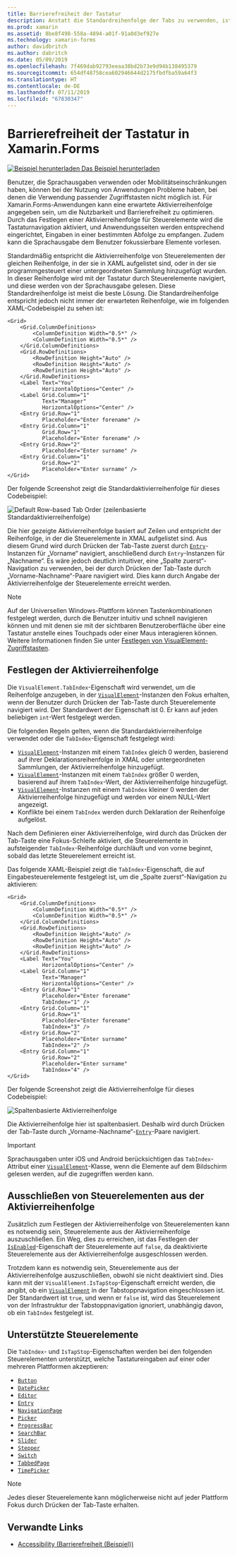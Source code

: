```yaml
---
title: Barrierefreiheit der Tastatur
description: Anstatt die Standardreihenfolge der Tabs zu verwenden, ist es manchmal notwendig, die Barrierefreiheit Ihrer Benutzeroberfläche zu optimieren, indem Sie die Standardreihenfolge für Tabs mithilfe einer Kombination der Eigenschaften „TabIndex“ und „IsTapStop“ angeben.
ms.prod: xamarin
ms.assetid: 8be8f498-558a-4894-a01f-91a0d3ef927e
ms.technology: xamarin-forms
author: davidbritch
ms.author: dabritch
ms.date: 05/09/2019
ms.openlocfilehash: 7f469dab92793eeaa38bd2b73e9d94b138495379
ms.sourcegitcommit: 654df48758cea602946644d2175fbdfba59a64f3
ms.translationtype: HT
ms.contentlocale: de-DE
ms.lasthandoff: 07/11/2019
ms.locfileid: "67830347"
---
```

# <a name="keyboard-accessibility-in-xamarinforms"></a>Barrierefreiheit der Tastatur in Xamarin.Forms

[![Beispiel herunterladen](~/media/shared/download.png) Das Beispiel herunterladen](https://developer.xamarin.com/samples/xamarin-forms/UserInterface/Accessibility/)

Benutzer, die Sprachausgaben verwenden oder Mobilitätseinschränkungen haben, können bei der Nutzung von Anwendungen Probleme haben, bei denen die Verwendung passender Zugriffstasten nicht möglich ist. Für Xamarin.Forms-Anwendungen kann eine erwartete Aktivierreihenfolge angegeben sein, um die Nutzbarkeit und Barrierefreiheit zu optimieren. Durch das Festlegen einer Aktivierreihenfolge für Steuerelemente wird die Tastaturnavigation aktiviert, und Anwendungsseiten werden entsprechend eingerichtet, Eingaben in einer bestimmten Abfolge zu empfangen. Zudem kann die Sprachausgabe dem Benutzer fokussierbare Elemente vorlesen.

Standardmäßig entspricht die Aktivierreihenfolge von Steuerelementen der gleichen Reihenfolge, in der sie in XAML aufgelistet sind, oder in der sie programmgesteuert einer untergeordneten Sammlung hinzugefügt wurden. In dieser Reihenfolge wird mit der Tastatur durch Steuerelemente navigiert, und diese werden von der Sprachausgabe gelesen. Diese Standardreihenfolge ist meist die beste Lösung. Die Standardreihenfolge entspricht jedoch nicht immer der erwarteten Reihenfolge, wie im folgenden XAML-Codebeispiel zu sehen ist:

```xaml
<Grid>
    <Grid.ColumnDefinitions>
        <ColumnDefinition Width="0.5*" />
        <ColumnDefinition Width="0.5*" />
    </Grid.ColumnDefinitions>
    <Grid.RowDefinitions>
        <RowDefinition Height="Auto" />
        <RowDefinition Height="Auto" />
        <RowDefinition Height="Auto" />
    </Grid.RowDefinitions>
    <Label Text="You"
           HorizontalOptions="Center" />
    <Label Grid.Column="1"
           Text="Manager"
           HorizontalOptions="Center" />
    <Entry Grid.Row="1"
           Placeholder="Enter forename" />
    <Entry Grid.Column="1"
           Grid.Row="1"
           Placeholder="Enter forename" />
    <Entry Grid.Row="2"
           Placeholder="Enter surname" />
    <Entry Grid.Column="1"
           Grid.Row="2"
           Placeholder="Enter surname" />
</Grid>
```

Der folgende Screenshot zeigt die Standardaktivierreihenfolge für dieses Codebeispiel:

![](keyboard-images/default-tab-order.png "Default Row-based Tab Order (zeilenbasierte Standardaktivierreihenfolge)")

Die hier gezeigte Aktivierreihenfolge basiert auf Zeilen und entspricht der Reihenfolge, in der die Steuerelemente in XMAL aufgelistet sind. Aus diesem Grund wird durch Drücken der Tab-Taste zuerst durch [`Entry`](xref:Xamarin.Forms.Entry)-Instanzen für „Vorname“ navigiert, anschließend durch `Entry`-Instanzen für „Nachname“. Es wäre jedoch deutlich intuitiver, eine „Spalte zuerst“-Navigation zu verwenden, bei der durch Drücken der Tab-Taste durch „Vorname-Nachname“-Paare navigiert wird. Dies kann durch Angabe der Aktivierreihenfolge der Steuerelemente erreicht werden.

> [!NOTE]
> Auf der Universellen Windows-Plattform können Tastenkombinationen festgelegt werden, durch die Benutzer intuitiv und schnell navigieren können und mit denen sie mit der sichtbaren Benutzeroberfläche über eine Tastatur anstelle eines Touchpads oder einer Maus interagieren können. Weitere Informationen finden Sie unter [Festlegen von VisualElement-Zugriffstasten](~/xamarin-forms/platform/windows/visualelement-access-keys.md).

## <a name="setting-the-tab-order"></a>Festlegen der Aktivierreihenfolge

Die `VisualElement.TabIndex`-Eigenschaft wird verwendet, um die Reihenfolge anzugeben, in der [`VisualElement`](xref:Xamarin.Forms.VisualElement)-Instanzen den Fokus erhalten, wenn der Benutzer durch Drücken der Tab-Taste durch Steuerelemente navigiert wird. Der Standardwert der Eigenschaft ist 0. Er kann auf jeden beliebigen `int`-Wert festgelegt werden.

Die folgenden Regeln gelten, wenn die Standardaktivierreihenfolge verwendet oder die `TabIndex`-Eigenschaft festgelegt wird:

- [`VisualElement`](xref:Xamarin.Forms.VisualElement)-Instanzen mit einem `TabIndex` gleich 0 werden, basierend auf ihrer Deklarationsreihenfolge in XMAL oder untergeordneten Sammlungen, der Aktivierreihenfolge hinzugefügt.
- [`VisualElement`](xref:Xamarin.Forms.VisualElement)-Instanzen mit einem `TabIndex` größer 0 werden, basierend auf ihrem `TabIndex`-Wert, der Aktivierreihenfolge hinzugefügt.
- [`VisualElement`](xref:Xamarin.Forms.VisualElement)-Instanzen mit einem `TabIndex` kleiner 0 werden der Aktivierreihenfolge hinzugefügt und werden vor einem NULL-Wert angezeigt.
- Konflikte bei einem `TabIndex` werden durch Deklaration der Reihenfolge aufgelöst.

Nach dem Definieren einer Aktivierreihenfolge, wird durch das Drücken der Tab-Taste eine Fokus-Schleife aktiviert, die Steuerelemente in aufsteigender `TabIndex`-Reihenfolge durchläuft und von vorne beginnt, sobald das letzte Steuerelement erreicht ist.

Das folgende XAML-Beispiel zeigt die `TabIndex`-Eigenschaft, die auf Eingabesteuerelemente festgelegt ist, um die „Spalte zuerst“-Navigation zu aktivieren:

```xaml
<Grid>
    <Grid.ColumnDefinitions>
        <ColumnDefinition Width="0.5*" />
        <ColumnDefinition Width="0.5*" />
    </Grid.ColumnDefinitions>
    <Grid.RowDefinitions>
        <RowDefinition Height="Auto" />
        <RowDefinition Height="Auto" />
        <RowDefinition Height="Auto" />
    </Grid.RowDefinitions>
    <Label Text="You"
           HorizontalOptions="Center" />
    <Label Grid.Column="1"
           Text="Manager"
           HorizontalOptions="Center" />
    <Entry Grid.Row="1"
           Placeholder="Enter forename"
           TabIndex="1" />
    <Entry Grid.Column="1"
           Grid.Row="1"
           Placeholder="Enter forename"
           TabIndex="3" />
    <Entry Grid.Row="2"
           Placeholder="Enter surname"
           TabIndex="2" />
    <Entry Grid.Column="1"
           Grid.Row="2"
           Placeholder="Enter surname"
           TabIndex="4" />
</Grid>
```

Der folgende Screenshot zeigt die Aktivierreihenfolge für dieses Codebeispiel:

![](keyboard-images/correct-tab-order.png "Spaltenbasierte Aktivierreihenfolge")

Die Aktivierreihenfolge hier ist spaltenbasiert. Deshalb wird durch Drücken der Tab-Taste durch „Vorname-Nachname“-[`Entry`](xref:Xamarin.Forms.Entry)-Paare navigiert.

> [!IMPORTANT]
> Sprachausgaben unter iOS und Android berücksichtigen das `TabIndex`-Attribut einer [`VisualElement`](xref:Xamarin.Forms.VisualElement)-Klasse, wenn die Elemente auf dem Bildschirm gelesen werden, auf die zugegriffen werden kann.

## <a name="excluding-controls-from-the-tab-order"></a>Ausschließen von Steuerelementen aus der Aktivierreihenfolge

Zusätzlich zum Festlegen der Aktivierreihenfolge von Steuerelementen kann es notwendig sein, Steuerelemente aus der Aktivierreihenfolge auszuschließen. Ein Weg, dies zu erreichen, ist das Festlegen der [`IsEnabled`](xref:Xamarin.Forms.VisualElement)-Eigenschaft der Steuerelemente auf `false`, da deaktivierte Steuerelemente aus der Aktivierreihenfolge ausgeschlossen werden.

Trotzdem kann es notwendig sein, Steuerelemente aus der Aktivierreihenfolge auszuschließen, obwohl sie nicht deaktiviert sind. Dies kann mit der `VisualElement.IsTapStop`-Eigenschaft erreicht werden, die angibt, ob ein [`VisualElement`](xref:Xamarin.Forms.VisualElement) in der Tabstoppnavigation eingeschlossen ist. Der Standardwert ist `true`, und wenn er `false` ist, wird das Steuerelement von der Infrastruktur der Tabstoppnavigation ignoriert, unabhängig davon, ob ein `TabIndex` festgelegt ist.

## <a name="supported-controls"></a>Unterstützte Steuerelemente

Die `TabIndex`- und `IsTapStop`-Eigenschaften werden bei den folgenden Steuerelementen unterstützt, welche Tastatureingaben auf einer oder mehreren Plattformen akzeptieren:

- [`Button`](xref:Xamarin.Forms.Button)
- [`DatePicker`](xref:Xamarin.Forms.DatePicker)
- [`Editor`](xref:Xamarin.Forms.Editor)
- [`Entry`](xref:Xamarin.Forms.Entry)
- [`NavigationPage`](xref:Xamarin.Forms.NavigationPage)
- [`Picker`](xref:Xamarin.Forms.Picker)
- [`ProgressBar`](xref:Xamarin.Forms.ProgressBar)
- [`SearchBar`](xref:Xamarin.Forms.SearchBar)
- [`Slider`](xref:Xamarin.Forms.Slider)
- [`Stepper`](xref:Xamarin.Forms.Stepper)
- [`Switch`](xref:Xamarin.Forms.Switch)
- [`TabbedPage`](xref:Xamarin.Forms.TabbedPage)
- [`TimePicker`](xref:Xamarin.Forms.TimePicker)

> [!NOTE]
> Jedes dieser Steuerelemente kann möglicherweise nicht auf jeder Plattform Fokus durch Drücken der Tab-Taste erhalten.

## <a name="related-links"></a>Verwandte Links

- [Accessibility (Barrierefreiheit (Beispiel))](https://developer.xamarin.com/samples/xamarin-forms/UserInterface/Accessibility/)
